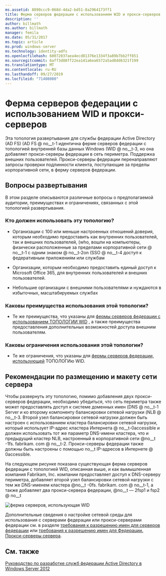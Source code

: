 ```yaml
---
ms.assetid: 8890ccc9-068d-4da2-bd51-8a2964173ff1
title: Ферма серверов федерации с использованием WID и прокси-серверов
description: ''
author: billmath
ms.author: billmath
manager: femila
ms.date: 05/31/2017
ms.topic: article
ms.prod: windows-server
ms.technology: identity-adfs
ms.openlocfilehash: 60072037aea4ecd81376e1334f3a89b7bb2ff851
ms.sourcegitcommit: 6aff3d88ff22ea141a6ea6572a5ad8dd6321f199
ms.translationtype: MT
ms.contentlocale: ru-RU
ms.lasthandoff: 09/27/2019
ms.locfileid: "71408080"
---
```

# <a name="federation-server-farm-using-wid-and-proxies"></a>Ферма серверов федерации с использованием WID и прокси-серверов

Эта топология развертывания для службы федерации Active Directory (AD FS) \(AD FS @ no__t-1 идентична ферме серверов федерации с топологией внутренней базы данных Windows \(WID @ no__t-3, но она добавляет прокси-серверы федерации в сеть периметра. Поддержка внешних пользователей. Прокси-серверы федерации перенаправляют запросы проверки подлинности клиента, поступающие за пределы корпоративной сети, в ферму серверов федерации.  
  
## <a name="deployment-considerations"></a>Вопросы развертывания  
В этом разделе описываются различные вопросы о предполагаемой аудитории, преимуществах и ограничениях, связанных с этой топологией развертывания.  
  
### <a name="who-should-use-this-topology"></a>Кто должен использовать эту топологию?  
  
-   Организации с 100 или меньше настроенных отношений доверия, которым необходимо предоставить как внутренних пользователей, так и внешних пользователей, \(who, вошли на компьютеры, физически расположенные за пределами корпоративной сети @ no__t-1 с одним знаком @ no__t-2on \(SSO @ no__t-4 доступ к федеративным приложениям или службам  
  
-   Организации, которым необходимо предоставить единый доступ к Microsoft Office 365, для внутренних пользователей и внешних пользователей.  
  
-   Небольшие организации с внешними пользователями и нуждаются в избыточных, масштабируемых службах  
  
### <a name="what-are-the-benefits-of-using-this-topology"></a>Каковы преимущества использования этой топологии?  
  
-   Те же преимущества, что указаны для [фермы серверов федерации с использованием ТОПОЛОГИИ WID](Federation-Server-Farm-Using-WID-2012.md) , а также преимущества предоставления дополнительных возможностей доступа внешним пользователям.  
  
### <a name="what-are-the-limitations-of-using-this-topology"></a>Каковы ограничения использования этой топологии?  
  
-   Те же ограничения, что указаны для [фермы серверов федерации, использующей](Federation-Server-Farm-Using-WID-2012.md) ТОПОЛОГИю WID.  
  
## <a name="server-placement-and-network-layout-recommendations"></a>Рекомендации по размещению и макету сети сервера  
Чтобы развернуть эту топологию, помимо добавления двух прокси-серверов федерации, необходимо убедиться, что сеть периметра также может предоставлять доступ к системе доменных имен \(DNS @ no__t-1 Server и ко второму компоненту балансировки сетевой нагрузки \(NLB @ no__t-3. Второй узел балансировки сетевой нагрузки должен быть настроен с использованием кластера балансировки сетевой нагрузки, который использует IP-адрес кластера Интернета @ no__t-0accessible и должен использовать тот же параметр DNS-имени кластера, что и предыдущий кластер NLB, настроенный в корпоративной сети @no__t -1fs. fabrikam. com @ no__t-2. Прокси-серверы федерации также должны быть настроены с помощью no__t IP-адресов в Интернете @ 0accessible.  
  
На следующем рисунке показана существующая ферма серверов федерации с топологией WID, описанная выше, и как вымышленная компания Fabrikam, Inc. компании предоставляет доступ к DNS-серверу периметра, добавляет второй узел балансировки сетевой нагрузки с тем же DNS-именем кластера @no__t -0fs. fabrikam. com @ no__t-1, а также добавляет два прокси-сервера федерации, @no__t — 2fsp1 и fsp2 @ no__t  
  
![ферма серверов, использующая WID](media/FarmWIDProxies.gif)  
  
Дополнительные сведения о настройке сетевой среды для использования с серверами федерации или прокси-серверами федерации см. в разделе [требования к разрешению имен для серверов федерации](Name-Resolution-Requirements-for-Federation-Servers.md) или [требования к разрешению имен для Федерации. Прокси-серверы сервера](Name-Resolution-Requirements-for-Federation-Server-Proxies.md).  
  
## <a name="see-also"></a>См. также
[Руководство по разработке служб федерации Active Directory в Windows Server 2012](AD-FS-Design-Guide-in-Windows-Server-2012.md)

